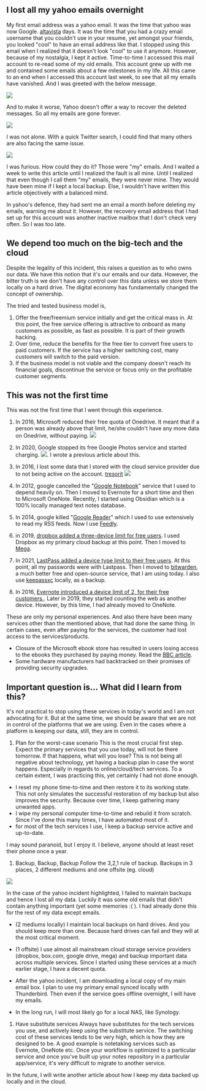 ## I lost all my yahoo emails overnight

My first email address was a yahoo email. It was the time that yahoo was now Google. [altavista](https://en.wikipedia.org/wiki/AltaVista) days. It was the time that you had a crazy email username that you couldn't use in your resume, yet amongst your friends, you looked "cool" to have an email address like that. I stopped using this email when I realized that it doesn't look "cool" to use it anymore. However, because of my nostalgia, I kept it active. Time-to-time I accessed this mail account to re-read some of my old emails. This account grew up with me and contained some emails about a few milestones in my life. All this came to an end when I accessed this account last week, to see that all my emails have vanished. And I was greeted with the below message.

![](assets/03-02_YahooMailDeletion.png)

And to make it worse, Yahoo doesn't offer a way to recover the deleted messages. So all my emails are gone forever.

![](assets/03-07_YahooSupport.png)

I was not alone. With a quick Twitter search, I could find that many others are also facing the same issue.

![](assets/03-05_OtherYahooUsers.png)

I was furious. How could they do it? Those were "my" emails. And I waited a week to write this article until I realized the fault is all mine. Until I realized that even though I call them "my" emails, they were never mine. They would have been mine if I kept a local backup. Else, I wouldn't have written this article objectively with a balanced mind.

In yahoo's defence, they had sent me an email a month before deleting my emails, warning me about it. However, the recovery email address that I had set up for this account was another inactive mailbox that I don't check very often. So I was too late.

## We depend too much on the big-tech and the cloud

Despite the legality of this incident, this raises a question as to who owns our data. We have this notion that it's our emails and our data. However, the bitter truth is we don't have any control over this data unless we store them locally on a hard drive. The digital economy has fundamentally changed the concept of ownership.

The tried and tested business model is,

1. Offer the free/freemium service initially and get the critical mass in. At this point, the free service offering is attractive to onboard as many customers as possible, as fast as possible. It is part of their growth hacking.
2. Over time, reduce the benefits for the free tier to convert free users to paid customers. If the service has a higher switching cost, many customers will switch to the paid version.
3. If the business model is not viable and the company doesn't reach its financial goals, discontinue the service or focus only on the profitable customer segments.

## This was not the first time

This was not the first time that I went through this experience.

1. In 2016, Microsoft reduced their free quota of Onedrive. It meant that if a person was already above that limit, he/she couldn't have any more data on Onedrive, without paying.
![](assets/03-01_MicrosoftStorageEmail.png)

2. In 2020, Google stopped its free Google Photos service and started charging.
![](assets/03-03_GooglePhotos.png). I wrote a previous article about this.

3. In 2016, I lost some data that I stored with the cloud service provider due to not being active on the account. [tresorit](https://tresorit.com/)
![](assets/03-04_Tresorit.png)

4. In 2012, google cancelled the "[Google Notebook](https://www.google.com/googlenotebook/faq.html)" service that I used to depend heavily on. Then I moved to Evernote for a short time and then to Microsoft OneNote. Recently, I started using Obsidian which is a 100% locally managed text notes database.

5. In 2014, google killed "[Google Reader](https://en.wikipedia.org/wiki/Google_Reader)" which I used to use extensively to read my RSS feeds. Now I use [Feedly](https://feedly.com/).

6. in 2019, [dropbox added a three-device limit for free users](https://www.theverge.com/2019/3/14/18265574/dropbox-3-device-limit-free-accounts-plus-professional). I used Dropbox as my primary cloud backup at this point. Then I moved to [Mega](https://mega.io/).

7. In 2021, [LastPass added a device type limit to their free users](https://blog.lastpass.com/2021/02/changes-to-lastpass-free/). At this point, all my passwords were with Lastpass. Then I moved to [bitwarden](https://bitwarden.com/), a much better free and open-source service, that I am using today. I also use [keepassxc](https://keepassxc.org/) locally, as a backup.

8. In 2016, [Evernote introduced a device limit of 2, for their free customers.](https://www.theverge.com/2016/6/28/12052056/evernote-price-changes-basic-plus-premium). Later in 2019, they started counting the web as another device. However, by this time, I had already moved to OneNote.

These are only my personal experiences. And also there have been many services other than the mentioned above, that had done the same thing. In certain cases, even after paying for the services, the customer had lost access to the services/products.

- Closure of the Microsoft ebook store has resulted in users losing access to the ebooks they purchased by paying money. Read the [BBC article](https://www.bbc.com/news/technology-47810367).
- Some hardware manufacturers had backtracked on their promises of providing security upgrades.

## Important question is... What did I learn from this?

It's not practical to stop using these services in today's world and I am not advocating for it. But at the same time, we should be aware that we are not in control of the platforms that we are using. Even in the cases where a platform is keeping our data, still, they are in control.

1. Plan for the worst-case scenario
This is the most crucial first step. Expect the primary services that you use today, will not be there tomorrow. If that happens, what will you lose? This is not being all negative about technology, yet having a backup plan in case the worst happens. Especially in regards to online/cloud/tech services. To a certain extent, I was practicing this, yet certainly I had not done enough.

- I reset my phone time-to-time and then restore it to its working state. This not only simulates the successful restoration of my backup but also improves the security. Because over time, I keep gathering many unwanted apps.
- I wipe my personal computer time-to-time and rebuild it from scratch. Since I've done this many times, I have automated most of it.
- for most of the tech services I use, I keep a backup service active and up-to-date.

I may sound paranoid, but I enjoy it. I believe, anyone should at least reset their phone once a year.

1. Backup, Backup, Backup
Follow the 3,2,1 rule of backup.
Backups in 3 places, 2 different mediums and one offsite (eg. cloud)

![](assets/03-08_Backup321.png)

In the case of the yahoo incident highlighted, I failed to maintain backups and hence I lost all my data. Luckily it was some old emails that didn't contain anything important (yet some memories :( ). I had already done this for the rest of my data except emails.

- (2 mediums locally) I maintain local backups on hard drives. And you should keep more than one. Because hard drives can fail and they will at the most critical moment.
- (1 offsite) I use almost all mainstream cloud storage service providers (dropbox, box.com, google drive, mega) and backup important data across multiple services. Since I started using these services at a much earlier stage, I have a decent quota.

- After the yahoo incident, I am downloading a local copy of my main email box. I plan to use my primary email synced locally with Thunderbird. Then even if the service goes offline overnight, I will have my emails.
- In the long run, I will most likely go for a local NAS, like Synology.

1. Have substitute services
Always have substitutes for the tech services you use, and actively keep using the substitute service. The switching cost of these services tends to be very high, which is how they are designed to be. A good example is notetaking services such as Evernote, OneNote etc. Once your workflow is optimized to a particular service and once you've built up your notes repository in a particular app/service, it's very difficult to migrate to another service.

In the future, I will write another article about how I keep my data backed up locally and in the cloud.
